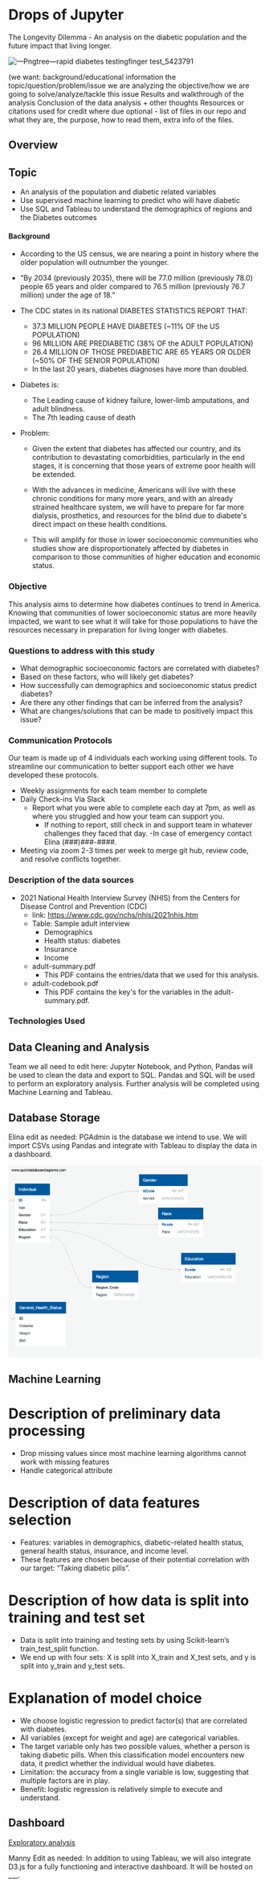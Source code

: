 # Drops of Jupyter
The Longevity Dilemma - An analysis on the diabetic population and the future impact that living longer. 

![—Pngtree—rapid diabetes testingfinger test_5423791](https://user-images.githubusercontent.com/108758105/207190013-7b26bacb-4ddd-4c04-a8f0-0581567a4a29.png)

(we want: background/educational information
the topic/question/problem/issue we are analyzing
the objective/how we are going to solve/analyze/tackle this issue
Results and walkthrough of the analysis
Conclusion of the data analysis + other thoughts
Resources or citations used for credit where due
optional - list of files in our repo and what they are, the purpose, how to read them, extra info of the files.



## Overview
## Topic
- An analysis of the population and diabetic related variables 
- Use supervised machine learning to predict who will have diabetic 
- Use SQL and Tableau to understand the demographics of regions and the Diabetes outcomes


#### Background

- According to the US census, we are nearing a point in history where the older population will outnumber the younger.  
- “By 2034 (previously 2035), there will be 77.0 million (previously 78.0) people 65 years and older compared to 76.5 million (previously 76.7 million) under the age of 18.” 

- The CDC states in its national DIABETES STATISTICS REPORT THAT:
    - 37.3 MILLION PEOPLE HAVE DIABETES (~11% OF the US POPULATION) 
    - 96 MILLION ARE PREDIABETIC (38% OF the ADULT POPULATION) 
    - 26.4 MILLION OF THOSE PREDIABETIC ARE 65 YEARS OR OLDER (~50% OF THE SENIOR POPULATION) 
    - In the last 20 years, diabetes diagnoses have more than doubled.

- Diabetes is:
    - The Leading cause of kidney failure, lower-limb amputations, and adult blindness. 
    - The 7th leading cause of death 

- Problem: 
    - Given the extent that diabetes has affected our country, and its contribution to devastating comorbidities, particularly in the end stages, it is concerning that those years of extreme poor health will be extended.
    
    - With the advances in medicine, Americans will live with these chronic conditions for many more years, and with an already strained healthcare system, we will have to prepare for far more dialysis, prosthetics, and resources for the blind due to diabete's direct impact on these health conditions. 
    
    - This will amplify for those in lower socioeconomic communities who studies show are disproportionately affected by diabetes in comparison to those communities of higher education and economic status. 


### Objective

This analysis aims to determine how diabetes continues to trend in America.  Knowing that communities of lower socioeconomic status are more heavily impacted, we want to see what it will take for those populations to have the resources necessary in preparation for living longer with diabetes. 

### Questions to address with this study

- What demographic socioeconomic factors are correlated with diabetes?
- Based on these factors, who will likely get diabetes? 
- How successfully can demographics and socioeconomic status predict diabetes?
- Are there any other findings that can be inferred from the analysis?
- What are changes/solutions that can be made to positively impact this issue?

### Communication Protocols

Our team is made up of 4 individuals each working using different tools. To streamline our communication to better support each other we have developed these protocols. 
- Weekly assignments for each team member to complete
- Daily Check-ins Via Slack 
    - Report what you were able to complete each day at 7pm, as well as where you struggled and how your team can support you. 
        - If nothing to report, still check in and support team in whatever challenges they faced that day.
-In case of emergency contact Elina (###)###-####.
- Meeting via zoom 2-3 times per week to merge git hub, review code, and resolve conflicts together.
 
### Description of the data sources

- 2021 National Health Interview Survey (NHIS) from the Centers for Disease Control and Prevention (CDC)
    - link: https://www.cdc.gov/nchs/nhis/2021nhis.htm
    - Table: Sample adult interview
        - Demographics
        - Health status: diabetes
        - Insurance
        - Income
    - adult-summary.pdf
        - This PDF contains the entries/data that we used for this analysis.
    - adult-codebook.pdf
        - This PDF contains the key's for the variables in the adult-summary.pdf.

### Technologies Used
## Data Cleaning and Analysis
Team we all need to edit here: Jupyter Notebook, and Python, Pandas will be used to clean the data and export to SQL. Pandas and SQL will be used to perform an exploratory analysis. Further analysis will be completed using Machine Learning and Tableau. 

## Database Storage
Elina edit as needed: PGAdmin is the database we intend to use. We will import CSVs using Pandas and integrate with Tableau to display the data in a dashboard.

![ERD](https://github.com/DaniliukK95/Drops_Of_Jupyter/blob/3a44b180e4edcae085be5658f86c3e093dcd6756/images/QuickDBD-export.png)

## Machine Learning
# Description of preliminary data processing

-	Drop missing values since most machine learning algorithms cannot work with missing features
-	Handle categorical attribute

# Description of data features selection
-	Features:  variables in demographics, diabetic-related health status, general health status, insurance, and income level.
-	These features are chosen because of their potential correlation with our target: “Taking diabetic pills”. 

# Description of how data is split into training and test set
-	Data is split into training and testing sets by using Scikit-learn’s train_test_split function.
-	We end up with four sets:  X is split into X_train and X_test sets, and y is split into y_train and y_test sets. 

# Explanation of model choice

-	We choose logistic regression to predict factor(s) that are correlated with diabetes. 
-	All variables (except for weight and age) are categorical variables. 
-	The target variable only has two possible values, whether a person is taking diabetic pills.  When this classification model encounters new data, it predict whether the individual would have diabetes.
-	Limitation: the accuracy from a single variable is low, suggesting that multiple factors are in play. 
-	Benefit:  logistic regression is relatively simple to execute and understand. 

## Dashboard
[Exploratory analysis](https://public.tableau.com/app/profile/amy8818/viz/finalproject_16711568635250/Story1?publish=yes)

Manny Edit as needed: In addition to using Tableau, we will also integrate D3.js for a fully functioning and interactive dashboard. It will be hosted on ___.


